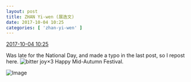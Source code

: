 ```yaml
---
layout: post
title: ZHAN Yi-wen (展逸文)
date: 2017-10-04 10:25
categories: [ 'zhan-yi-wen' ]
---
```


<div class="weibo-info">
  <a href="http://weibo.com/6108090526/FoMMv6Lk8">2017-10-04 10:25</a>
</div>

Was late for the National Day, and made a typo in the last post, so I repost here. ![bitter joy](http://img.t.sinajs.cn/t4/appstyle/expression/ext/normal/2c/moren_yunbei_org.png)×3 Happy Mid-Autumn Festival.

<!-- more -->

![Image](https://wx3.sinaimg.cn/mw690/006FmVn8gy1fk604xwly1j30ku0ku41b.jpg)
